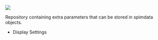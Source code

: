 [![](https://travis-ci.org/NicoKiaru/bigdataviewer-spimdata-extras.svg?branch=master)](https://travis-ci.org/NicoKiaru/bigdataviewer-spimdata-extras)

Repository containing extra parameters that can be stored in spimdata objects.

* Display Settings

